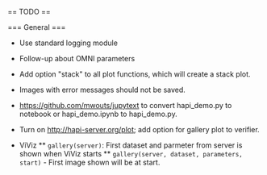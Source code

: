 == TODO ==

=== General ===

* Use standard logging module

* Follow-up about OMNI parameters

* Add option "stack" to all plot functions, which will create a stack plot.

* Images with error messages should not be saved.

* https://github.com/mwouts/jupytext to convert hapi_demo.py to notebook or hapi_demo.ipynb to hapi_demo.py.

* Turn on http://hapi-server.org/plot; add option for gallery plot to verifier.

* ViViz
** `gallery(server)`: First dataset and parmeter from server is shown when ViViz starts
** `gallery(server, dataset, parameters, start)` - First image shown will be at start.




